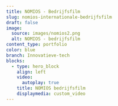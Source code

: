 ```yaml
---
title: NOMIOS - Bedrijfsfilm
slug: nomios-internationale-bedrijfsfilm
draft: false
image:
  source: images/nomios2.png
  alt: NOMIOS - bedrijfsfilm
content_type: portfolio
color: blue
branch: Innovatieve-tech
blocks:
  - type: hero_block
    align: left
    video:
      autoplay: true
    title: NOMIOS bedrijfsfilm
    displaymedia: custom_video
---
```

